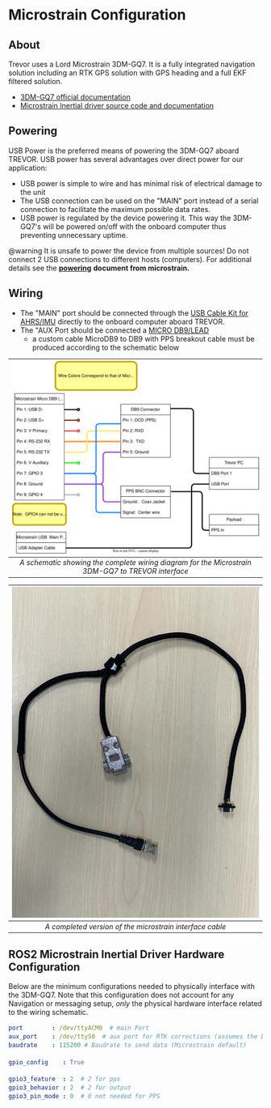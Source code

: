 # Microstrain Configuration

## About

Trevor uses a Lord Microstrain 3DM-GQ7.  It is a fully integrated navigation solution including an RTK GPS solution with GPS heading and a full EKF filtered solution.&#x20;

* [3DM-GQ7 official documentation](https://s3.amazonaws.com/files.microstrain.com/GQ7+User+Manual/Home.htm)
* [Microstrain Inertial driver source code and documentation](https://github.com/LORD-MicroStrain/microstrain\_inertial)

## Powering

USB Power is the preferred means of powering the 3DM-GQ7 aboard TREVOR.   USB power has several advantages over direct power for our application:

* USB power is simple to wire and has minimal risk of electrical damage to the unit
* The USB connection can be used on the "MAIN" port instead of a serial connection to facilitate the maximum possible data rates.
* USB power is regulated by the device powering it.   This way the 3DM-GQ7's  will be powered on/off with the onboard computer thus preventing unnecessary uptime. &#x20;

@warning It is unsafe to power the device from multiple sources!  Do not connect 2 USB connections to different hosts (computers).   For additional details see the [**powering**](https://s3.amazonaws.com/files.microstrain.com/GQ7+User+Manual/user_manual_content/installation/Powering.htm)  **document from microstrain.**

## Wiring

* The "MAIN" port should be connected through the [USB Cable Kit for AHRS/IMU](https://www.mouser.com/ProductDetail/LORD-Microstrain/USB-Cable-Kit-for-AHRS-IMU?qs=sGAEpiMZZMv0DJfhVcWlK5aFAr7S0qM3xYSZm%252BchY8P6Mfa77UUN2A%3D%3D) directly to the onboard computer aboard TREVOR.
* The "AUX Port should be connected a [MICRO DB9/LEAD](https://www.mouser.com/ProductDetail/LORD-Microstrain/MICRO-DB9-LEADS?qs=sGAEpiMZZMv0DJfhVcWlK5aFAr7S0qM3tjIW1RAJLPR9gbnQxPldDg%3D%3D)
  * a custom cable MicroDB9 to DB9 with PPS breakout cable must be produced according to the schematic below

|                             ![](media/microstrain_wiring.drawio.svg)                              |
|:-------------------------------------------------------------------------------------------------:|
| *A schematic showing the complete wiring diagram for the Microstrain 3DM-GQ7 to TREVOR interface* |

| ![](media/microstrain_interface_cable.jpeg) |
|:------------------------------------------------------------------------------------:|
|               _A completed version of the microstrain interface cable_               |


## ROS2 Microstrain Inertial Driver Hardware Configuration
Below are the minimum configurations needed to physically interface with the 3DM-GQ7.   Note that this configuration does not account for any Navigation or messaging setup,  _only_ the physical hardware interface related to the wiring schematic.
```yaml
port        : /dev/ttyACM0  # main Port
aux_port    : /dev/ttyS0  # aux port for RTK corrections (assumes the DB9 port is connected to serial port 1)
baudrate    : 115200 # Baudrate to send data (Microstrain default)

gpio_config    : True

gpio3_feature  : 2  # 2 for pps
gpio3_behavior : 2  # 2 for output
gpio3_pin_mode : 0  # 0 not needed for PPS
```

